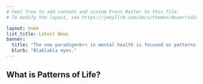```yaml
---
# Feel free to add content and custom Front Matter to this file.
# To modify the layout, see https://jekyllrb.com/docs/themes/#overriding-theme-defaults

layout: home
list_title: Latest News
banner:
  title: "The new paradigm<br> in mental health is focused on patterns."
  blurb: "Blablabla myes."
---
```


## What is Patterns of Life?
